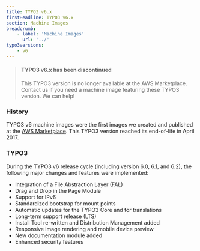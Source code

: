 ```yaml
---
title: TYPO3 v6.x
firstHeadline: TYPO3 v6.x
section: Machine Images
breadcrumb:
    - label: 'Machine Images'
      url: '../'
typo3versions:
    - v6
---
```


> #### TYPO3 v6.x has been **discontinued**
>
> This TYPO3 version is no longer available at the AWS Marketplace.
> Contact us if you need a machine image featuring these TYPO3 version. We can help!

### History

TYPO3 v6 machine images were the first images we created and published at the [AWS Marketplace](https://aws.amazon.com/marketplace). This TYPO3 version reached its end-of-life in April 2017.

### TYPO3

During the TYPO3 v6 release cycle (including version 6.0, 6.1, and 6.2), the following major changes and features were implemented:

* Integration of a File Abstraction Layer (FAL)
* Drag and Drop in the Page Module
* Support for IPv6
* Standardized bootstrap for mount points
* Automatic updates for the TYPO3 Core and for translations
* Long-term support release (LTS)
* Install Tool re-written and Distribution Management added
* Responsive image rendering and mobile device preview
* New documentation module added
* Enhanced security features
